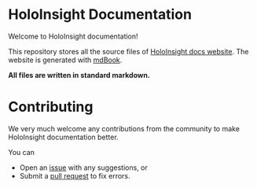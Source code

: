 # HoloInsight Documentation
Welcome to HoloInsight documentation!

This repository stores all the source files of [HoloInsight docs website](https://traas-stack.github.io/holoinsight-docs). The website is generated with [mdBook](https://rust-lang.github.io/mdBook/).  

**All files are written in standard markdown.**

# Contributing

We very much welcome any contributions from the community to make HoloInsight documentation better.

You can

- Open an [issue](https://github.com/traas-stack/holoinsight-docs/issues) with any suggestions, or
- Submit a [pull request](https://github.com/traas-stack/holoinsight-docs/pulls) to fix errors.
